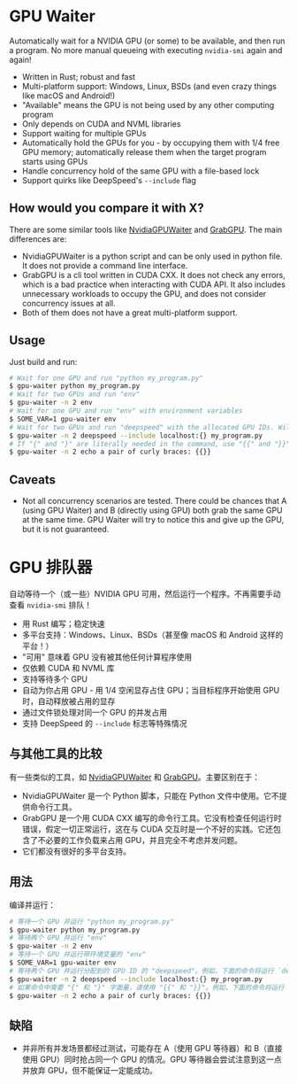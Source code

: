 # GPU Waiter

Automatically wait for a NVIDIA GPU (or some) to be available, and then run a program. No more manual queueing with executing `nvidia-smi` again and again!

- Written in Rust; robust and fast
- Multi-platform support: Windows, Linux, BSDs (and even crazy things like macOS and Android!)
- "Available" means the GPU is not being used by any other computing program
- Only depends on CUDA and NVML libraries
- Support waiting for multiple GPUs
- Automatically hold the GPUs for you - by occupying them with 1/4 free GPU memory; automatically release them when the target program starts using GPUs
- Handle concurrency hold of the same GPU with a file-based lock
- Support quirks like DeepSpeed's `--include` flag

## How would you compare it with X?
There are some similar tools like [NvidiaGPUWaiter](https://github.com/andsfonseca/NvidiaGPUWaiter) and [GrabGPU](https://github.com/godweiyang/GrabGPU/). The main differences are:

- NvidiaGPUWaiter is a python script and can be only used in python file. It does not provide a command line interface.
- GrabGPU is a cli tool written in CUDA CXX. It does not check any errors, which is a bad practice when interacting with CUDA API. It also includes unnecessary workloads to occupy the GPU, and does not consider concurrency issues at all.
- Both of them does not have a great multi-platform support.

## Usage

Just build and run:

```bash
# Wait for one GPU and run "python my_program.py"
$ gpu-waiter python my_program.py
# Wait for two GPUs and run "env"
$ gpu-waiter -n 2 env
# Wait for one GPU and run "env" with environment variables
$ SOME_VAR=1 gpu-waiter env
# Wait for two GPUs and run "deepspeed" with the allocated GPU IDs. Will run `deepspeed --include localhost:0,1 my_program.py` for example. Note: `CUDA_VISIBLE_DEVICES` will NOT be set in this case! If you do need it, use `-f` to force setting `CUDA_VISIBLE_DEVICES`.
$ gpu-waiter -n 2 deepspeed --include localhost:{} my_program.py
# If "{" and "}" are literally needed in the command, use "{{" and "}}" instead. Will run `echo a pair of curly braces: {}` for example.
$ gpu-waiter -n 2 echo a pair of curly braces: {{}}
```

## Caveats

- Not all concurrency scenarios are tested. There could be chances that A (using GPU Waiter) and B (directly using GPU) both grab the same GPU at the same time. GPU Waiter will try to notice this and give up the GPU, but it is not guaranteed.

# GPU 排队器

自动等待一个（或一些）NVIDIA GPU 可用，然后运行一个程序。不再需要手动查看 `nvidia-smi` 排队！

- 用 Rust 编写；稳定快速
- 多平台支持：Windows、Linux、BSDs（甚至像 macOS 和 Android 这样的平台！）
- "可用" 意味着 GPU 没有被其他任何计算程序使用
- 仅依赖 CUDA 和 NVML 库
- 支持等待多个 GPU
- 自动为你占用 GPU - 用 1/4 空闲显存占住 GPU；当目标程序开始使用 GPU 时，自动释放被占用的显存
- 通过文件锁处理对同一个 GPU 的并发占用
- 支持 DeepSpeed 的 `--include` 标志等特殊情况

## 与其他工具的比较
有一些类似的工具，如 [NvidiaGPUWaiter](https://github.com/andsfonseca/NvidiaGPUWaiter) 和 [GrabGPU](https://github.com/godweiyang/GrabGPU/)。主要区别在于：

- NvidiaGPUWaiter 是一个 Python 脚本，只能在 Python 文件中使用。它不提供命令行工具。
- GrabGPU 是一个用 CUDA CXX 编写的命令行工具。它没有检查任何运行时错误，假定一切正常运行，这在与 CUDA 交互时是一个不好的实践。它还包含了不必要的工作负载来占用 GPU，并且完全不考虑并发问题。
- 它们都没有很好的多平台支持。

## 用法

编译并运行：

```bash
# 等待一个 GPU 并运行 "python my_program.py"
$ gpu-waiter python my_program.py
# 等待两个 GPU 并运行 "env"
$ gpu-waiter -n 2 env
# 等待一个 GPU 并运行带环境变量的 "env"
$ SOME_VAR=1 gpu-waiter env
# 等待两个 GPU 并运行分配到的 GPU ID 的 "deepspeed"。例如，下面的命令将运行 `deepspeed --include localhost:0,1 my_program.py`。注意：在这种情况下，`CUDA_VISIBLE_DEVICES` 不会被设置！如果需要设置它，请使用 `-f` 指示强制设置 `CUDA_VISIBLE_DEVICES`。
$ gpu-waiter -n 2 deepspeed --include localhost:{} my_program.py
# 如果命令中需要 "{" 和 "}" 字面量，请使用 "{{" 和 "}}"。例如，下面的命令将运行 `echo a pair of curly braces: {}`。
$ gpu-waiter -n 2 echo a pair of curly braces: {{}}
```

## 缺陷

- 并非所有并发场景都经过测试，可能存在 A（使用 GPU 等待器）和 B（直接使用 GPU）同时抢占同一个 GPU 的情况。GPU 等待器会尝试注意到这一点并放弃 GPU，但不能保证一定能成功。